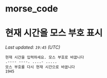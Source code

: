 # morse_code
# 현재 시간을 모스 부호 표시
<!-- MORSE_TIME_START -->
_Last updated: `19:45` (UTC)_

```
현재 시간을 입력하세요. 모스 부호로 바꿉니다
.---- ----. ....- .....
모스 부호를 다시 현재 시간으로 바꿉니다
1945
```
<!-- MORSE_TIME_END -->
